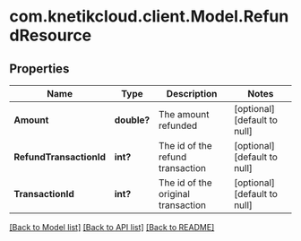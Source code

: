 # com.knetikcloud.client.Model.RefundResource
## Properties

Name | Type | Description | Notes
------------ | ------------- | ------------- | -------------
**Amount** | **double?** | The amount refunded | [optional] [default to null]
**RefundTransactionId** | **int?** | The id of the refund transaction | [optional] [default to null]
**TransactionId** | **int?** | The id of the original transaction | [optional] [default to null]

[[Back to Model list]](../README.md#documentation-for-models) [[Back to API list]](../README.md#documentation-for-api-endpoints) [[Back to README]](../README.md)

